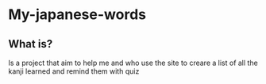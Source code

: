 # My-japanese-words

## What is?
Is a project that aim to help me and who use the site to creare a list of all the kanji learned and remind them with quiz
